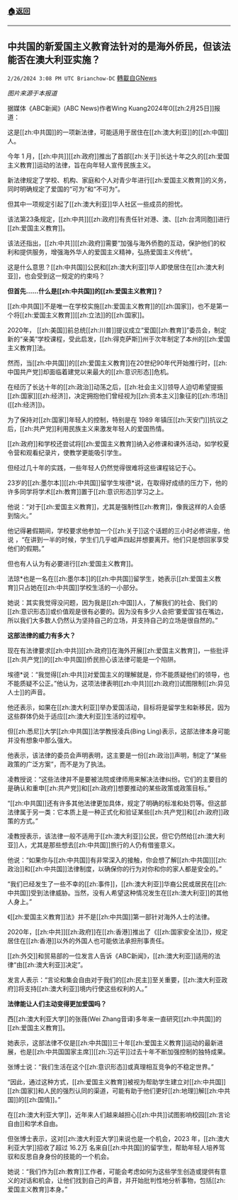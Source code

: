 ###  [:house:返回](README.md)
---


## 中共国的新爱国主义教育法针对的是海外侨民，但该法能否在澳大利亚实施？
`2/26/2024 3:08 PM UTC Brianchow-DC` [轉載自GNews](https://gnews.org/articles/2342629)

*图片来源于本报道*

据媒体《ABC新闻》(ABC News)作者Wing Kuang2024年0[[zh:2月25日]]报道：

这是[[zh:中共国]]的一项新法律，可能适用于居住在[[zh:澳大利亚]]的[[zh:中国]]人。

今年 1 月，[[zh:中共]][[zh:政府]]推出了首部[[zh:关于]]长达十年之久的[[zh:爱国主义教育]]运动的法律，旨在向年轻人宣传民族主义。

新法律规定了学校、机构、家庭和个人对青少年进行[[zh:爱国主义教育]]的义务，同时明确规定了爱国的“可为”和“不可为”。

但其中一项规定引起了[[zh:澳大利亚]]华人社区一些成员的担忧。

该法第23条规定，[[zh:中共]][[zh:政府]]有责任针对港、澳、[[zh:台湾同胞]]进行[[zh:爱国主义教育]]。

该法还指出，[[zh:中共]][[zh:政府]]需要“加强与海外侨胞的互动，保护他们的权利和提供服务，增强海外华人的爱国主义精神，弘扬爱国主义传统”。

这是什么意思？[[zh:中共国]]公民和[[zh:澳大利亚]]华人即使居住在[[zh:澳大利亚]]，也会受到这一规定的约束吗？

**但首先……什么是[[zh:中共国]]的[[zh:爱国主义教育]]？**

[[zh:中共国]]不是唯一在学校实施[[zh:爱国主义教育]]的[[zh:国家]]，也不是第一个将[[zh:爱国主义教育]][[zh:立法]]的[[zh:国家]]。

2020年， [[zh:美国]]前总统[[zh:川普]]提议成立“爱国[[zh:教育]]”委员会，制定新的“亲美”学校课程，受此启发，[[zh:得克萨斯]]州于次年制定了本州的[[zh:爱国主义教育]]法。

然而，当[[zh:中共国]]的[[zh:爱国主义教育]]在20世纪90年代开始推行时，[[zh:中国共产党]]却面临着建党以来最大的[[zh:意识形态]]危机。

在经历了长达十年的[[zh:政治]]动荡之后，[[zh:社会主义]]领导人迫切希望提振[[zh:国家]][[zh:经济]]，决定拥抱他们曾经视为[[zh:资本主义]]象征的[[zh:市场]] ([[zh:经济]])。

为了保持对[[zh:国家]]年轻人的控制，特别是在 1989 年镇压[[zh:天安门]]抗议之后，[[zh:共产党]]利用民族主义来激发年轻人的爱国热情。

[[zh:政府]]和学校还尝试将[[zh:爱国主义教育]]纳入必修课和课外活动，如学校夏令营和观看纪录片，使教学更能吸引学生。

但经过几十年的实践，一些年轻人仍然觉得很难将这些课程铭记于心。

23岁的[[zh:墨尔本]][[zh:中共国]]留学生埃德\*说，在取得好成绩的压力下，他的许多同学将学术[[zh:教育]]置于[[zh:意识形态]]学习之上。

他说：“对于[[zh:爱国主义教育]]，尤其是强制性[[zh:教育]]，像我这样的人会感到恼火。”

他记得暑假期间，学校要求他参加一个[[zh:关于]]这个话题的三小时必修讲座，他说 ，“在讲到一半的时候，学生们几乎嘘声四起并想要离开。他们只是想回家享受他们的假期。”

但也有人认为有必要进行[[zh:爱国主义教育]]。

法琼\*也是一名在[[zh:墨尔本]]的[[zh:中共国]]留学生，她表示[[zh:爱国主义教育]]只占她在[[zh:中共国]]学校生活的一小部分。

她说：其实我觉得没问题，因为我是[[zh:中国]]人，了解我们的社会、我们的[[zh:意识形态]]或价值观是很有必要的。因为没有多少人会把‘要爱国’挂在嘴边，所以我们大多数人仍然认为坚持自己的立场，并支持自己的立场是很自然的。”

**这部法律的威力有多大？**

现在有法律要求[[zh:中共]][[zh:政府]]在海外开展[[zh:爱国主义教育]]，一些批评[[zh:共产党]]的[[zh:中共国]]侨民担心该法律可能是一个陷阱。

埃德\*说：“我觉得[[zh:中共]]对爱国主义的理解就是，你不能质疑他们的领导，也不能质疑不公正。”他认为，这项法律表明[[zh:中共]][[zh:政府]]试图限制[[zh:异见人士]]的声音。

他还表示，如果在[[zh:澳大利亚]]举办爱国活动，目标将是留学生和新移民，因为这些群体仍处于适应[[zh:澳大利亚]]生活的过程中。

但[[zh:悉尼]]大学[[zh:中共国]]法学教授凌兵(Bing Ling)表示，这部法律本身可能并没有想象中那么强大。

他表示，该法律的委员会声明表明，这主要是一份[[zh:政治]]声明，制定了“某些政策的广泛方案”，而不是为了执法。

凌教授说：“这些法律并不是要被法院或律师用来解决法律纠纷。它们的主要目的是确认和重申[[zh:共产党]]和[[zh:政府]]想要推动的某些政策或政策目标。”

“[[zh:中共国]]还有许多其他法律更加具体，规定了明确的标准和处罚等。但这部法律属于另一类：它本质上是一种正式化和验证某些[[zh:共产党]]和[[zh:政府]]政策的方式。”

凌教授表示，该法律一般不适用于[[zh:澳大利亚]]公民，但它仍然给[[zh:澳大利亚]]人，尤其是那些想去[[zh:中共国]]旅行的人仍有借鉴意义。

他说：“如果你与[[zh:中共国]]有非常深入的接触，你会想了解[[zh:中共国]][[zh:政治]]和[[zh:中共国]]法律制度，以确保你的行为对你和你的家人都是安全的。”

“我们已经发生了一些不幸的[[zh:事件]]，[[zh:澳大利亚]]华裔公民或居民在[[zh:中共国]]受到法律威胁。当然，没有人希望这种情况发生在[[zh:澳大利亚]]的其他人身上。”

《[[zh:爱国主义教育]]法》并不是[[zh:中共国]]第一部针对海外人士的法律。

2020年，[[zh:中共]][[zh:政府]]在[[zh:香港]]推出了《[[zh:国家安全法]]》，规定居住在[[zh:香港]]以外的外国人也可能依法承担刑事责任。

[[zh:外交]]和贸易部的一位发言人告诉《ABC新闻》，[[zh:澳大利亚]]适用的法律“由[[zh:澳大利亚]]决定”。

发言人表示：“言论和集会自由对于我们的[[zh:民主]]至关重要，[[zh:澳大利亚政府]]将支持[[zh:澳大利亚]]境内行使这些权利的人。”

**法律能让人们主动变得更加爱国吗？**

西[[zh:澳大利亚大学]]的张薇(Wei Zhang音译)多年来一直研究[[zh:中共国]]的[[zh:爱国主义教育]]。

她表示，这部法律不仅是[[zh:中共国]]三十年[[zh:爱国主义教育]]运动的最新进展，也是[[zh:中共国国家主席]][[zh:习近平]]过去十年不断加强控制的独特成果。

张博士说：“我们生活在这个[[zh:意识形态]]或真理相互竞争的不稳定世界。”

“因此，通过这种方式，[[zh:爱国主义教育]]被视为帮助学生建立对[[zh:中共国]][[zh:国家]]和人民的强烈认同的渠道，可能有助于他们更好[[zh:地理]]解[[zh:中共国]]的[[zh:国情]]。”

在[[zh:澳大利亚大学]]，近年来人们越来越担心[[zh:中共]]试图影响校园[[zh:言论自由]]和学术自由。

但张博士表示，这对[[zh:澳大利亚大学]]来说也是一个机会，2023 年，[[zh:澳大利亚大学]]招收了超过 16.2万 名来自[[zh:中共国]]的留学生，帮助年轻人培养驾驭和反思自身身份的技能的一个机会。

她说：“我们作为[[zh:教育]]工作者，可能会考虑如何为这些学生创造或提供有意义的对话和机会，让他们找到自己的声音，并开始批判性地分析事物，包括[[zh:爱国主义教育]]本身。”
